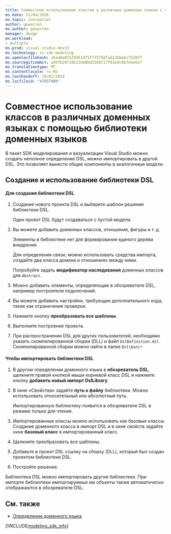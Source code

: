 ```yaml
---
title: Совместное использование классов в различных доменных языках с помощью библиотеки доменных языков
ms.date: 11/04/2016
ms.topic: conceptual
author: gewarren
ms.author: gewarren
manager: douge
ms.workload:
- multiple
ms.prod: visual-studio-dev15
ms.technology: vs-ide-modeling
ms.openlocfilehash: a5aa0a07af94514f5fff5758fad12bbabc7520ff
ms.sourcegitcommit: ad5fb20f18b23eb8bd2568717f61edc6b7eee5e7
ms.translationtype: MT
ms.contentlocale: ru-RU
ms.lasthandoff: 10/01/2018
ms.locfileid: "47857980"
---
```

# <a name="sharing-classes-between-dsls-by-using-a-dsl-library"></a>Совместное использование классов в различных доменных языках с помощью библиотеки доменных языков
В пакет SDK моделирования и визуализации Visual Studio можно создать неполное определение DSL, можно импортировать в другой DSL. Это позволяет вынести общие компоненты в аналогичные модели.

## <a name="creating-and-using-dsl-libraries"></a>Создание и использование библиотеки DSL

#### <a name="to-create-a-dsl-library"></a>Для создания библиотеки DSL

1.  Создание нового проекта DSL и выберите шаблон решения библиотеки DSL.

     Один проект DSL будут создаваться с пустой модели.

2.  Вы можете добавить доменных классов, отношения, фигуры и т. д.

     Элементы в библиотеке нет для формирования единого дерева внедрения.

     Для определения связи, можно использовать средства импорта, создайте два класса домена и отношениях между ними.

     Попробуйте задать **модификатор наследования** доменных классов для `Abstract`.

3.  Можно добавить элементы, определяющие в обозревателе DSL, например построители подключений.

4.  Вы можете добавить настройки, требующие дополнительного кода, такие как ограничения проверки.

5.  Нажмите кнопку **преобразовать все шаблоны**.

6.  Выполните построение проекта.

7.  При распространении DSL для других пользователей, необходимо указать скомпилированной сборки (DLL) и файл `DslDefinition.dsl`. Скомпилированной сборки можно найти в папке `Dsl\bin\*`

#### <a name="to-import-a-dsl-library"></a>Чтобы импортировать библиотеки DSL

1.  В другом определении доменного языка в **обозреватель DSL**, щелкните правой кнопкой мыши корневой класс DSL и нажмите кнопку **добавить новый импорт DslLibrary**.

2.  В окне «Свойства» задайте **путь к файлу** библиотеки. Можно использовать относительный или абсолютный путь.

     Импортированную библиотеку появится в обозревателе DSL в режиме только для чтения.

3.  Импортированные классы можно использовать как базовые классы. Создание доменного класса в импорт DSL и в окне свойств задайте окне **базовый класс** в импортированный класс.

4.  Щелкните преобразовать все шаблоны.

5.  Добавьте в проект DSL ссылку на сборку (DLL), который был создан проектом библиотеки DSL.

6.  Постройте решение.

 Библиотека DSL можно импортировать другие библиотеки. При импорте библиотеки импортируемые им объекты также автоматически отображаются в обозревателе DSL.

## <a name="see-also"></a>См. также

- [Определение доменного языка](../modeling/how-to-define-a-domain-specific-language.md)

[!INCLUDE[modeling_sdk_info](includes/modeling_sdk_info.md)]
